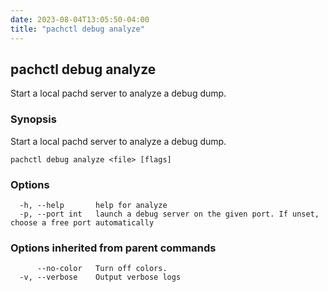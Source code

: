 ```yaml
---
date: 2023-08-04T13:05:50-04:00
title: "pachctl debug analyze"
---
```


## pachctl debug analyze

Start a local pachd server to analyze a debug dump.

### Synopsis

Start a local pachd server to analyze a debug dump.

```
pachctl debug analyze <file> [flags]
```

### Options

```
  -h, --help       help for analyze
  -p, --port int   launch a debug server on the given port. If unset, choose a free port automatically
```

### Options inherited from parent commands

```
      --no-color   Turn off colors.
  -v, --verbose    Output verbose logs
```

